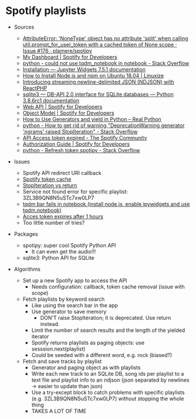 # Spotify playlists

- Sources
  - [AttributeError: 'NoneType' object has no attribute 'split' when calling util.prompt_for_user_token with a cached token of None scope · Issue #176 · plamere/spotipy](https://github.com/plamere/spotipy/issues/176)
  - [My Dashboard | Spotify for Developers](https://developer.spotify.com/dashboard/login)
  - [python - could not use tqdm_notebook in notebook - Stack Overflow](https://stackoverflow.com/questions/54430121/could-not-use-tqdm-notebook-in-notebook)
  - [Installation — Jupyter Widgets 7.5.1 documentation](https://ipywidgets.readthedocs.io/en/stable/user_install.html)
  - [How to Install Node.js and npm on Ubuntu 18.04 | Linuxize](https://linuxize.com/post/how-to-install-node-js-on-ubuntu-18.04/)
  - [Introducing streaming newline-delimited JSON (NDJSON) with ReactPHP](https://clue.engineering/2018/introducing-reactphp-ndjson)
  - [sqlite3 — DB-API 2.0 interface for SQLite databases — Python 3.8.6rc1 documentation](https://docs.python.org/3/library/sqlite3.html)
  - [Web API | Spotify for Developers](https://developer.spotify.com/documentation/web-api/)
  - [Object Model | Spotify for Developers](https://developer.spotify.com/documentation/web-api/reference/object-model/#paging-object)
  - [How to Use Generators and yield in Python – Real Python](https://realpython.com/introduction-to-python-generators/)
  - [python - How to get rid of warning "DeprecationWarning generator 'ngrams' raised StopIteration" - Stack Overflow](https://stackoverflow.com/questions/43617399/how-to-get-rid-of-warning-deprecationwarning-generator-ngrams-raised-stopiter)
  - [API Access token expired - The Spotify Community](https://community.spotify.com/t5/Other-Partners-Web-Player-etc/API-Access-token-expired/td-p/4695256#:~:text=The%20access%20tokens%20expire%20after,when%20your%20access%20token%20expires.)
  - [Authorization Guide | Spotify for Developers](https://developer.spotify.com/documentation/general/guides/authorization-guide/)
  - [python - Refresh token spotipy - Stack Overflow](https://stackoverflow.com/questions/48883731/refresh-token-spotipy)


- Issues
  - Spotify API redirect URI callback
  - [Spotify token cache](https://github.com/plamere/spotipy/issues/176#issuecomment-307632735)
  - [StopIteration vs return](https://stackoverflow.com/questions/43617399/how-to-get-rid-of-warning-deprecationwarning-generator-ngrams-raised-stopiter)
  - Service not found error for specific playlist: 3ZL3B9QN8N5uSTc7xw0LP7
  - [tqdm bar fails in notebook (install node.js, enable ipywidgets and use tqdm.notebook)](https://stackoverflow.com/questions/54430121/could-not-use-tqdm-notebook-in-notebook)
  - [Acces token expires after 1 hours](https://community.spotify.com/t5/Other-Partners-Web-Player-etc/API-Access-token-expired/td-p/4695256#:~:text=The%20access%20tokens%20expire%20after,when%20your%20access%20token%20expires.)
  - Too little number of tries?

- Packages
  - spotipy: super cool Spotify Python API
    - It can even get the audio!!!
  - sqlite3: Python API for SQLite

- Algorithms
  - Set up a new Spotify app to access the API
    - Needs configuration: callback, token cache removal (issue with scope)
  - Fetch playlists by keyword search
    - Like using the search bar in the app
    - Use generator to save memory
      - DON'T raise StopIteration; it is deprecated. Use return instead.
    - Limit the number of search results and the length of the yielded iterator
    - Spotify returns playlists as paging objects: use sesssion.next(playlist)
    - Could be seeded with a different word, e.g. rock (biased?)
  - Fetch and save tracks by playlist
    - Generator and paging object as with playlists
    - Write each new track to an SQLite DB, song ids per playlist to a text file and playlist info to an ndjson (json separated by newlines -> easier to update than json)
    - Use a try-except block to catch problems with specific playlists (e.g. 3ZL3B9QN8N5uSTc7xw0LP7) without stopping the whole thing
    - TAKES A LOT OF TIME

